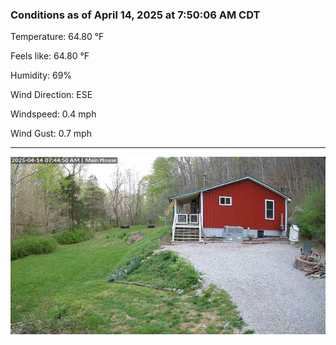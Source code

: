 ### Conditions as of April 14, 2025 at 7:50:06 AM CDT 

Temperature: 64.80 &deg;F

Feels like: 64.80 &deg;F

Humidity: 69%

Wind Direction: ESE

Windspeed: 0.4 mph

Wind Gust: 0.7 mph

---

<img src="./images/latest.jpeg"/>

